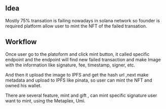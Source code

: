 ## Idea

Mostly 75% transation is failing nowadays in solana network so founder is required platform  allow user to mint the NFT  of the failed transation.

## Workflow

Once user go to the platoform and click mint button, it called specific endpoint and the endpoint will find new failed transaction and make Image with the information like signature, fee, timestamp, signer, etc.

And then it upload the image to IPFS and get the hash url ,next make metadata and upload to IPFS like pinata, so user can mint the NFT and owned his wallet.

There are several feature, mint and gift , can mint specific signature user want to mint, using the Metaplex, Umi.